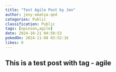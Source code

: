 ```yaml
---
title: "Test Agile Post by Jen"
author: jeny-amatya-qed
categories: Public
classification: Public
tags: [opinion,agile]
date: 2024-10-21 04:50:53 
pokedOn: 2024-11-08 03:52:16 
likes: 0
---
```


## This is a test post with tag - agile